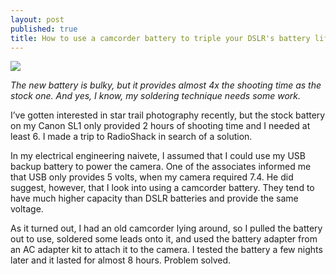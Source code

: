 ```yaml
---
layout: post
published: true
title: How to use a camcorder battery to triple your DSLR's battery life
---
```

![]({{site.cdn_path}}/2014/08/15/1.jpg)

_The new battery is bulky, but it provides almost 4x the shooting time as the stock one. And yes, I know, my soldering technique needs some work._

I’ve gotten interested in star trail photography recently, but the stock battery on my Canon SL1 only provided 2 hours of shooting time and I needed at least 6. I made a trip to RadioShack in search of a solution.

In my electrical engineering naivete, I assumed that I could use my USB backup battery to power the camera. One of the associates informed me that USB only provides 5 volts, when my camera required 7.4. He did suggest, however, that I look into using a camcorder battery. They tend to have much higher capacity than DSLR batteries and provide the same voltage.

As it turned out, I had an old camcorder lying around, so I pulled the battery out to use, soldered some leads onto it, and used the battery adapter from an AC adapter kit to attach it to the camera. I tested the battery a few nights later and it lasted for almost 8 hours. Problem solved.

